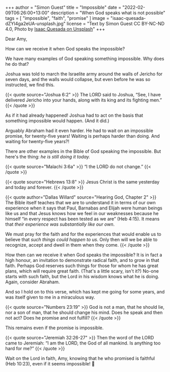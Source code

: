 +++
author = "Simon Guest"
title = "Impossible"
date = "2022-02-09T06:26:00+13:00"
description = "When God speaks what is not possible"
tags = [ "impossible", "faith", "promise" ]
image = "isaac-quesada-dZYI4ga2eUA-unsplash.jpg"
license = "Text by Simon Guest CC BY-NC-ND 4.0, Photo by [Isaac Quesada on Unsplash](https://unsplash.com/photos/dZYI4ga2eUA)"
+++

Dear Amy,

How can we receive it when God speaks the impossible?

We have many examples of God speaking something impossible. Why does he do that?

Joshua was told to march the Israelite army around the walls of Jericho for seven days, and the walls would collapse, but even before he was so instructed, we find this.

{{< quote source="Joshua 6:2" >}}
The LORD said to Joshua, “See, I have delivered Jericho into your hands, along with its king and its fighting men.”
{{< /quote >}}

As if it had already happened! Joshua had to act on the basis that something impossible would happen. (And it did.)

Arguably Abraham had it even harder. He had to wait on an impossible promise, for twenty-five years! Waiting is perhaps harder than doing. And waiting for twenty-five years?!

There are other examples in the Bible of God speaking the impossible. But here's the thing: _he is still doing it today._

{{< quote source="Malachi 3:6a" >}}
“I the LORD do not change.”
{{< /quote >}}

{{< quote source="Hebrews 13:8" >}}
Jesus Christ is the same yesterday and today and forever.
{{< /quote >}}

{{< quote author="Dallas Willard" source="Hearing God, Chapter 2" >}}
The Bible itself teaches that we are to understand it in terms of our own experience when it says that Paul, Barnabas and Elijah were human beings like us and that Jesus knows how we feel in our weaknesses because he himself “in every respect has been tested as we are” (Heb 4:15). It means that _their experience was substantially like our own_.

We must pray for the faith and for the experiences that would enable us to believe that _such things could happen to us_. Only then will we be able to recognize, accept and dwell in them when they come.
{{< /quote >}}

How then can we receive it when God speaks the impossible? It is in fact a high honour, an invitation to demonstrate radical faith, and to grow in that faith. Perhaps God reserves such things for those for whom he has great plans, which will require great faith. (That's a little scary, isn't it?)  No-one starts with such faith, but the Lord in his wisdom knows what he is doing.  Again, consider Abraham.

And so I hold on to this verse, which has kept me going for some years, and was itself given to me in a miraculous way.

{{< quote source="Numbers 23:19" >}}
God is not a man, that he should lie, nor a son of man, that he should change his mind. Does he speak and then not act? Does he promise and not fulfill?
{{< /quote >}}

This remains even if the promise is impossible.

{{< quote source="Jeremiah 32:26-27" >}}
Then the word of the LORD came to Jeremiah: “I am the LORD, the God of all mankind. Is anything too hard for me?”
{{< /quote >}}

Wait on the Lord in faith, Amy, knowing that he who promised is faithful (Heb 10:23), even if it seems impossible!  🙏
